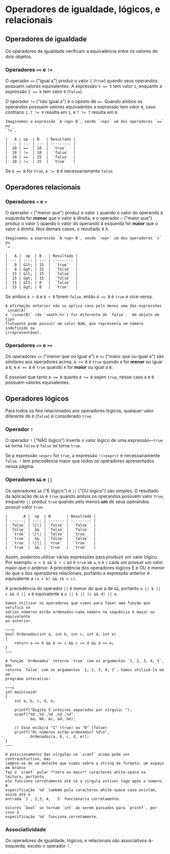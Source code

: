 # Operadores de igualdade, lógicos, e relacionais

<!-- Precisamos de uma vírgula de Oxford pra tirar ambiguidade no título -->

## Operadores de igualdade

Os operadores de igualdade verificam a equivalência entre os valores de dois
objetos.

### Operadores `==` e `!=`

O operador `==` ("igual a") produz o valor `1` (`true`) quando seus operandos
possuem valores equivalentes. A expressão `5 == 5` tem valor `1`, enquanto a
expressão `5 == 6` tem valor `0` (`false`).

O operador `!=` ("não igual a") é o oposto de `==`. Quando ambos os operandos
possuem valores equivalentes a expressão tem valor `0`, caso contrário `1`.
`7 != 9` resulta em `1`, e `7 != 7` resulta em `0`.

```admonish example "Exemplos"
Imaginemos a expressão `A <op> B`, sendo `<op>` um dos operadores `==` ou
`!=`.

|   A | op  | B   | Resultado |
| --: | :-: | :-- | :-------: |
|  10 | ==  | 10  |  `true`   |
|  10 | !=  | 10  |  `false`  |
|  10 | ==  | 25  |  `false`  |
|  10 | !=  | 25  |  `true`   |
```

Se `A == B` for `true`, `A != B` é necessariamente `false`.

## Operadores relacionais

### Operadores `<` e `>`

O operador `<` ("menor que") produz o valor `1` quando o valor do operando à
esquerda for **menor** que o valor à direita, e o operador `>` ("maior que")
produz o valor `1` quando o valor do operando à esquerda for **maior** que o
valor à direita. Nos demais casos, o resultado é `0`.

```admonish example "Exemplos"
Imaginemos a expressão `A <op> B`, sendo `<op>` um dos operadores `<` ou
`>`.

|   A |  op  | B   | Resultado |
| --: | :--: | :-- | :-------: |
|   0 | &lt; | 15  |  `true`   |
|   0 | &gt; | 15  |  `false`  |
|  15 | &lt; | 15  |  `false`  |
|  15 | &gt; | 15  |  `false`  |
|  15 | &lt; | 0   |  `false`  |
|  15 | &gt; | 0   |  `true`   |
```

Se ambos `A > B` e `A < B` forem `false`, então `A == B` é `true` e vice-versa.

```admonish warning "Comparando NaNs"
A afirmação anterior não se aplica caso pelo menos uma das expressões `isnan(A)`
e `isnan(B)` (de `<math.h>`) for diferente de `false`.  Um objeto de tipo
flutuante pode possuir um valor NaN, que representa um número indefinido ou
irrepresentável.
```

### Operadores `<=` e `>=`

Os operadores `<=` ("menor que ou igual a") e `>=` ("maior que ou igual a") são
similares aos operadores acima. `A <= B` é `true` quando `A` for **menor** ou
igual a `B`, e `A >= B` é `true` quando `A` for **maior** ou igual a `B`.

É possível que tanto `A <= B` quanto `A >= B` sejam `true`, nesse caso `A` e `B`
possuem valores equivalentes.

## Operadores lógicos

Para todos os fins relacionados aos operadores lógicos, qualquer valor diferente
de `0` (`false`) é considerado `true`.

### Operador `!`

O operador `!` ("NÃO lógico") inverte o valor lógico de uma expressão—`true` se
torna `false` e `false` se torna `true`.

Se a expressão `<expr>` for `true`, a expressão `!(<expr>)` é necessariamente
`false`. `!` tem precedência maior que todos os operadores apresentados nessa
página.

### Operadores `&&` e `||`

Os operadores `&&` ("E lógico") e `||` ("OU lógico") são simples. O resultado da
aplicação de `&&` é `true` quando ambos os operandos possuem valor `true`,
enquanto `||` produz `true` quando pelo menos **um** de seus operandos possuir
valor `true`.

```admonish example "Exemplos"
|       A |  op  | B       | Resultado |
| ------: | :--: | :------ | :-------: |
| `false` | \|\| | `false` |  `false`  |
| `false` |  &&  | `false` |  `false`  |
|  `true` | \|\| | `false` |  `true`   |
|  `true` |  &&  | `false` |  `false`  |
|  `true` | \|\| | `true`  |  `true`   |
|  `true` |  &&  | `true`  |  `true`   |
```

Assim, podemos utilizar várias expressões para produzir um valor lógico. Por
exemplo: `a < b && b < c` só é `true` se `a`, `b` e `c` cada um possuir um valor
maior que o anterior. A precedência dos operadores lógicos E e OU é menor do que
a dos operadores relacionais, portanto a expressão anterior é equivalente a
`(a < b) && (b < c)`.

A precedência do operador `||` é menor do que a de `&&`, portanto
`a || b || c && d || e` é equivalente a `a || b || (c && d) || e`.

```admonish example "Exemplo de utilização"
Vamos utilizar os operadores que vimos para fazer uma função que verifica se
vários números estão ordenados—cada número na sequência é maior ou equivalente
ao anterior.

~~~c
bool Ordenados(int a, int b, int c, int d, int e)
{
    return a <= b && b <= c && c <= d && d <= e;
}
~~~

A função `Ordenados` retorna `true` com os argumentos `1, 2, 3, 4, 5`, mas
retorna `false` com os argumentos `1, 2, 3, 4, 3`. Vamos utilizá-la em um
programa interativo:

~~~c
int main(void)
{
    int a, b, c, d, e;

    printf("Digite 5 inteiros separados por vírgula: ");
    scanf("%d ,%d ,%d ,%d ,%d",
           &a, &b, &c, &d, &e);

    // Isso exibirá "1" (true) ou "0" (false)
    printf("Os números estão ordenados? %d\n",
           Ordenados(a, b, c, d, e));
}
~~~

O posicionamento das vírgulas no `scanf` acima pode ser contraintuitivo, mas
lembre-se de um detalhe que vimos sobre a string de formato: um espaço em branco
faz o `scanf` pular **zero ou mais** caracteres white-space na leitura, portanto
ele funciona corretamente até se a vírgula estiver logo após o número. A
especificação `%d` também pula caracteres white-space caso existam, assim até a
entrada `1 , 2,3, 4,   5` funcionaria corretamente.

Valores `bool` se tornam `int` ao serem passados para `printf`, por isso a
especificação `%d` funciona corretamente.
```

### Associatividade

Os operadores de igualdade, lógicos, e relacionais são associativos-à-esquerda,
exceto o operador `!`.
